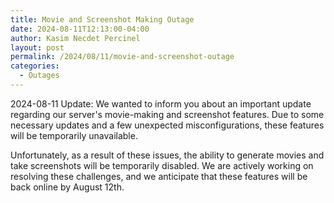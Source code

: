 ```yaml
---
title: Movie and Screenshot Making Outage
date: 2024-08-11T12:13:00-04:00
author: Kasim Necdet Percinel
layout: post
permalink: /2024/08/11/movie-and-screenshot-outage
categories:
  - Outages
---
```


2024-08-11 Update: We wanted to inform you about an important update regarding our server's movie-making and screenshot features.
Due to some necessary updates and a few unexpected misconfigurations, these features will be temporarily unavailable.

Unfortunately, as a result of these issues, the ability to generate movies and take screenshots will be temporarily disabled. 
We are actively working on resolving these challenges, and we anticipate that these features will be back online by August 12th.

